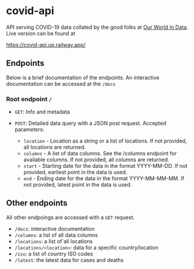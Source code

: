 # covid-api

API serving COVID-19 data collated by the good folks at [Our World In Data](https://ourworldindata.org/coronavirus). Live version can be found at

https://covid-api.up.railway.app/

## Endpoints

Below is a brief documentation of the endpoints. An interactive documentation can be accessed at the `/docs`

### Root endpoint `/`

- `GET`: Info and metadata
- `POST`: Detailed data query with a JSON post request. Accepted parameters:

  - `location` - Location as a string or a list of locations. If not provided, all locations are returned.
  - `columns` - A list of data columns. See the /columns endpoint for available columns. If not provided, all columns are returned.
  - `start` - Starting date for the data in the format YYYY-MM-DD. If not provided, earliest point in the data is used.
  - `end` - Ending date for the data in the format YYYY-MM-MM-MM. If not provided, latest point in the data is used.

## Other endpoints

All other endpoings are accessed with a `GET` request.

- `/docs`: interactive documentation
- `/columns`: a list of all data columns
- `/locations`: a list of´all locations
- `/locations/<location>`: data for a specific country/location
- `/iso`: a list of country ISO codes
- `/latest`: the latest data for cases and deaths
